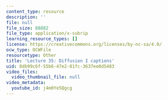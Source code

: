 ```yaml
---
content_type: resource
description: ''
file: null
file_size: 88882
file_type: application/x-subrip
learning_resource_types: []
license: https://creativecommons.org/licenses/by-nc-sa/4.0/
ocw_type: OCWFile
resourcetype: Other
title: 'Lecture 35: Diffusion I captions'
uid: 8db99c6f-55b6-47e2-81fc-3637ee0d5483
video_files:
  video_thumbnail_file: null
video_metadata:
  youtube_id: j4m0Ye5Qgcg
---
```

